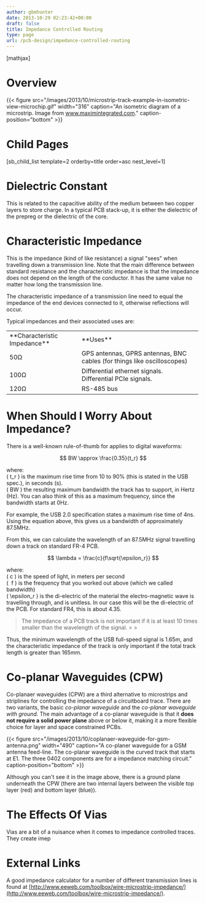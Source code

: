 ```yaml
---
author: gbmhunter
date: 2013-10-29 02:23:42+00:00
draft: false
title: Impedance Controlled Routing
type: page
url: /pcb-design/impedance-controlled-routing
---
```


[mathjax]

# Overview

{{< figure src="/images/2013/10/microstrip-track-example-in-isometric-view-microchip.gif" width="316" caption="An isometric diagram of a microstrip. Image from www.maximintegrated.com." caption-position="bottom" >}}

# Child Pages

[sb_child_list template=2 orderby=title order=asc nest_level=1]

# Dielectric Constant

This is related to the capacitive ability of the medium between two copper layers to store charge. In a typical PCB stack-up, it is either the dielectric of the prepreg or the dielectric of the core.

# Characteristic Impedance

This is the impedance (kind of like resistance) a signal "sees" when travelling down a transmission line. Note that the main difference between standard resistance and the characteristic impedance is that the impedance does not depend on the length of the conductor. It has the same value no matter how long the transmission line.

The characteristic impedance of a transmission line need to equal the impedance of the end devices connected to it, otherwise reflections will occur.

Typical impedances and their associated uses are:

<table style="width: 500px;" ><tbody ><tr >
<td >**Characteristic Impedance**
</td>
<td >**Uses**
</td></tr><tr >
<td >50Ω
</td>
<td >GPS antennas, GPRS antennas, BNC cables (for things like oscilloscopes)
</td></tr><tr >
<td >100Ω
</td>
<td >Differential ethernet signals. Differential PCIe signals.
</td></tr><tr >
<td >120Ω
</td>
<td >RS-485 bus
</td></tr></tbody></table>

# When Should I Worry About Impedance?

There is a well-known rule-of-thumb for applies to digital waveforms:

$$ BW \approx \frac{0.35}{t_r} $$

where:  
\( t_r \) is the maximum rise time from 10 to 90% (this is stated in the USB spec.), in seconds (s).  
\( BW \) the resulting maximum bandwidth the track has to support, in Hertz (Hz). You can also think of this as a maximum frequency, since the bandwidth starts at 0Hz.

For example, the USB 2.0 specification states a maximum rise time of 4ns. Using the equation above, this gives us a bandwidth of approximately 87.5MHz. 

From this, we can calculate the wavelength of an 87.5MHz signal travelling down a track on standard FR-4 PCB.

$$ \lambda = \frac{c}{f\sqrt{\epsilon_r}} $$

where:  
\( c \) is the speed of light, in meters per second  
\(  f \) is the frequency that you worked out above (which we called bandwidth)  
\( \epsilon_r \) is the di-electric of the material the electro-magnetic wave is travelling through, and is unitless. In our case this will be the di-electric of the PCB. For standard FR4, this is about 4.35.

<blockquote>The impedance of a PCB track is not important if it is at least 10 times smaller than the wavelength of the signal.
> 
> </blockquote>

Thus, the minimum wavelength of the USB full-speed signal is 1.65m, and the characteristic impedance of the track is only important if the total track length is greater than 165mm.

# Co-planar Waveguides (CPW)

Co-planaer waveguides (CPW) are a third alternative to microstrips and striplines for controlling the impedance of a circuitboard trace. There are two variants, the basic _co-planar waveguide_ and the _co-planar waveguide with ground_. The main advantage of a co-planar waveguide is that it **does not require a solid power plane** above or below it, making it a more flexible choice for layer and space constrained PCBs.

{{< figure src="/images/2013/10/coplanaer-waveguide-for-gsm-antenna.png" width="490" caption="A co-planer waveguide for a GSM antenna feed-line. The co-planar waveguide is the curved track that starts at E1. The three 0402 components are for a impedance matching circuit." caption-position="bottom" >}}

Although you can't see it in the image above, there is a ground plane underneath the CPW (there are two internal layers between the visible top layer (red) and bottom layer (blue)).

# The Effects Of Vias

Vias are a bit of a nuisance when it comes to impedance controlled traces. They create imep

# External Links

A good impedance calculator for a number of different transmission lines is found at [http://www.eeweb.com/toolbox/wire-microstrip-impedance/](http://www.eeweb.com/toolbox/wire-microstrip-impedance/).
